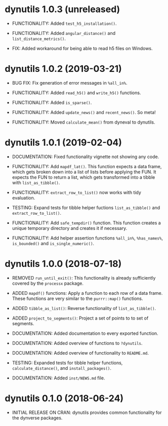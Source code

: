 # dynutils 1.0.3 (unreleased)

 * FUNCTIONALITY: Added `test_h5_installation()`.
 
 * FUNCTIONALITY: Added `angular_distance()` and `list_distance_metrics()`.
 
 * FIX: Added workaround for being able to read h5 files on Windows.

# dynutils 1.0.2 (2019-03-21)

 * BUG FIX: Fix generation of error messages in `%all_in%`.
 
 * FUNCTIONALITY: Added `read_h5()` and `write_h5()` functions.
 
 * FUNCTIONALITY: Added `is_sparse()`.
 
 * FUNCTIONALITY: Added `update_news()` and `recent_news()`. So meta!
 
 * FUNCTIONALITY: Moved `calculate_mean()` from dyneval to dynutils.
 
# dynutils 1.0.1 (2019-02-04)

 * DOCUMENTATION: Fixed functionality vignette not showing any code.

 * FUNCTIONALITY: Add `mapdf_lat()`. This function expects a data frame,
   which gets broken down into a list of lists before applying the FUN.
   It expects the FUN to return a list, which gets transformed into a tibble
   with `list_as_tibble()`.

 * FUNCTIONALITY: `extract_row_to_list()` now works with tidy evaluation.

 * TESTING: Expand tests for tibble helper fuctions `list_as_tibble()` and
   `extract_row_to_list()`.

 * FUNCTIONALITY: Add `safe_tempdir()` function. This function creates a
   unique temporary directory and creates it if necessary.
   
 * FUNCTIONALITY: Add helper assertion functions 
   `%all_in%`, `%has_names%`, `is_bounded()` and `is_single_numeric()`.
 
# dynutils 1.0.0 (2018-07-18)
 
 * REMOVED `run_until_exit()`: This functionality is already 
   sufficiently covered by the `processx` package.
   
 * ADDED `mapdf()` functions: Apply a function to each row of a data frame.
   These functions are very similar to the `purrr::map()` functions.
 
 * ADDED `tibble_as_list()`: Reverse functionality of `list_as_tibble()`.
 
 * ADDED `project_to_segments()`: Project a set of points to to set of segments.
 
 * DOCUMENTATION: Added documentation to every exported function.
 
 * DOCUMENTATION: Added overview of functions to `?dynutils`.
 
 * DOCUMENTATION: Added overview of functionality to `README.md`.
 
 * TESTING: Expanded tests for tibble helper functions,
   `calculate_distance()`, and `install_packages()`.
   
 * DOCUMENTATION: Added `inst/NEWS.md` file.
 
# dynutils 0.1.0 (2018-06-24)

 * INITIAL RELEASE ON CRAN: 
   dynutils provides common functionality for the dynverse packages.
